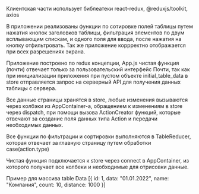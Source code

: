 Клиентская части использует библеатеки react-redux, @reduxjs/toolkit, axios 

В приложении реализованы функции по сотировке полей таблицы путем нажатия кнопок заголовков таблицы, фильтрация элементов по двум всплывающим спискам, и одного поля для ввода, после нажатия на кнопку отфильтровать. Так же приложение коррректно отображается при всех разрешениях экрана.

Приложение построено по redux концепции, App.js чистая функция (почти) отвечает только за пользовательский интерфейс 
Почти, так как при инициализации приложения при пустом объекте initial_table_data в store отправляется запрос на серверный API для получения данных таблицы с сервера.

Все данные страницы хранятся в store, любые изменения вызываются через колбэки из AppContainer-а, обращением к изменениям в store через dispatch, при помощи вызова 
ActionCreator функций, которые отвечают за создание поля данных типа Action и передачи необходимых данных.

Все функции по фильтрации и сортировки выполняются в TableReducer, которая отвечает за главную страницу путем обработки case(action.type)

Чистая функция подключается к store через connect в AppContainer, из которого получает все колбеки и необходимые для отрисовки данные.

Пример для массива table Data 
[{
 id: 1,
 data: "01.01.2022",
 name: "Компания",
 count: 10,
 distance: 1000
}]

